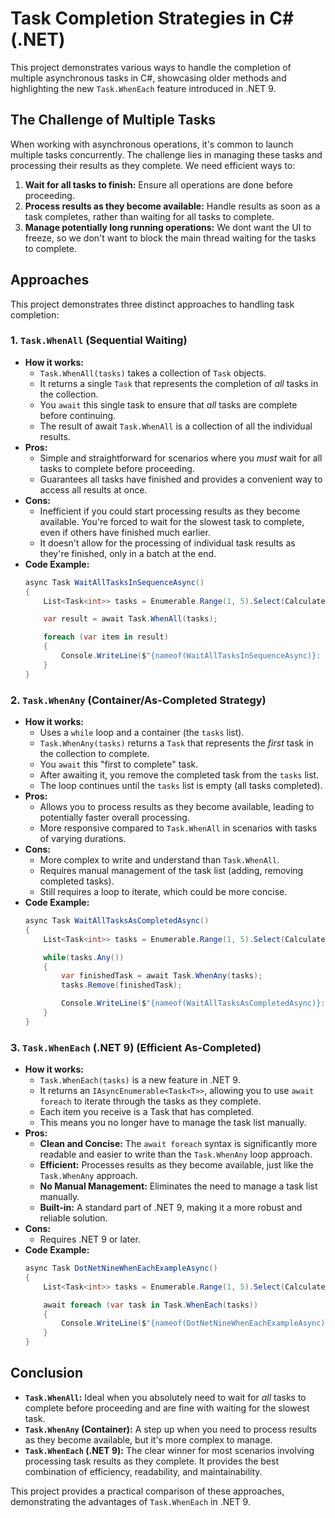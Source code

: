 # Task Completion Strategies in C# (.NET)

This project demonstrates various ways to handle the completion of multiple asynchronous tasks in C#, showcasing older methods and highlighting the new `Task.WhenEach` feature introduced in .NET 9.

## The Challenge of Multiple Tasks

When working with asynchronous operations, it's common to launch multiple tasks concurrently.  The challenge lies in managing these tasks and processing their results as they complete. We need efficient ways to:

1.  **Wait for all tasks to finish:** Ensure all operations are done before proceeding.
2.  **Process results as they become available:**  Handle results as soon as a task completes, rather than waiting for all tasks to complete.
3. **Manage potentially long running operations:** We dont want the UI to freeze, so we don't want to block the main thread waiting for the tasks to complete.

## Approaches

This project demonstrates three distinct approaches to handling task completion:

### 1. `Task.WhenAll` (Sequential Waiting)

-   **How it works:**
    -   `Task.WhenAll(tasks)` takes a collection of `Task` objects.
    -   It returns a single `Task` that represents the completion of *all* tasks in the collection.
    -   You `await` this single task to ensure that *all* tasks are complete before continuing.
    -   The result of await `Task.WhenAll` is a collection of all the individual results.
-   **Pros:**
    -   Simple and straightforward for scenarios where you *must* wait for all tasks to complete before proceeding.
    -   Guarantees all tasks have finished and provides a convenient way to access all results at once.
-   **Cons:**
    -   Inefficient if you could start processing results as they become available. You're forced to wait for the slowest task to complete, even if others have finished much earlier.
    -   It doesn't allow for the processing of individual task results as they're finished, only in a batch at the end.
- **Code Example:**
    ```csharp
    async Task WaitAllTasksInSequenceAsync()
    {
        List<Task<int>> tasks = Enumerable.Range(1, 5).Select(CalculateAsync).ToList();

        var result = await Task.WhenAll(tasks);

        foreach (var item in result)
        {
            Console.WriteLine($"{nameof(WaitAllTasksInSequenceAsync)}: Task = {item}");
        }
    }
    ```

### 2. `Task.WhenAny` (Container/As-Completed Strategy)

-   **How it works:**
    -   Uses a `while` loop and a container (the `tasks` list).
    -   `Task.WhenAny(tasks)` returns a `Task` that represents the *first* task in the collection to complete.
    -   You `await` this "first to complete" task.
    -   After awaiting it, you remove the completed task from the `tasks` list.
    -   The loop continues until the `tasks` list is empty (all tasks completed).
-   **Pros:**
    -   Allows you to process results as they become available, leading to potentially faster overall processing.
    -   More responsive compared to `Task.WhenAll` in scenarios with tasks of varying durations.
-   **Cons:**
    -   More complex to write and understand than `Task.WhenAll`.
    -   Requires manual management of the task list (adding, removing completed tasks).
    -   Still requires a loop to iterate, which could be more concise.
- **Code Example:**
    ```csharp
    async Task WaitAllTasksAsCompletedAsync()
    {
        List<Task<int>> tasks = Enumerable.Range(1, 5).Select(CalculateAsync).ToList();

        while(tasks.Any())
        {
            var finishedTask = await Task.WhenAny(tasks);
            tasks.Remove(finishedTask);

            Console.WriteLine($"{nameof(WaitAllTasksAsCompletedAsync)}: Task = {await finishedTask}");
        }
    }
    ```

### 3. `Task.WhenEach` (.NET 9) (Efficient As-Completed)

-   **How it works:**
    -   `Task.WhenEach(tasks)` is a new feature in .NET 9.
    -   It returns an `IAsyncEnumerable<Task<T>>`, allowing you to use `await foreach` to iterate through the tasks as they complete.
    - Each item you receive is a Task that has completed.
    -   This means you no longer have to manage the task list manually.
-   **Pros:**
    -   **Clean and Concise:** The `await foreach` syntax is significantly more readable and easier to write than the `Task.WhenAny` loop approach.
    -   **Efficient:** Processes results as they become available, just like the `Task.WhenAny` approach.
    -   **No Manual Management:** Eliminates the need to manage a task list manually.
    -   **Built-in:** A standard part of .NET 9, making it a more robust and reliable solution.
-   **Cons:**
    -   Requires .NET 9 or later.
- **Code Example:**
    ```csharp
    async Task DotNetNineWhenEachExampleAsync()
    {
        List<Task<int>> tasks = Enumerable.Range(1, 5).Select(CalculateAsync).ToList();

        await foreach (var task in Task.WhenEach(tasks))
        {
            Console.WriteLine($"{nameof(DotNetNineWhenEachExampleAsync)}: Task = {await task}");
        }
    }
    ```

## Conclusion

-   **`Task.WhenAll`:** Ideal when you absolutely need to wait for *all* tasks to complete before proceeding and are fine with waiting for the slowest task.
-   **`Task.WhenAny` (Container):** A step up when you need to process results as they become available, but it's more complex to manage.
-   **`Task.WhenEach` (.NET 9):** The clear winner for most scenarios involving processing task results as they complete. It provides the best combination of efficiency, readability, and maintainability.

This project provides a practical comparison of these approaches, demonstrating the advantages of `Task.WhenEach` in .NET 9.
